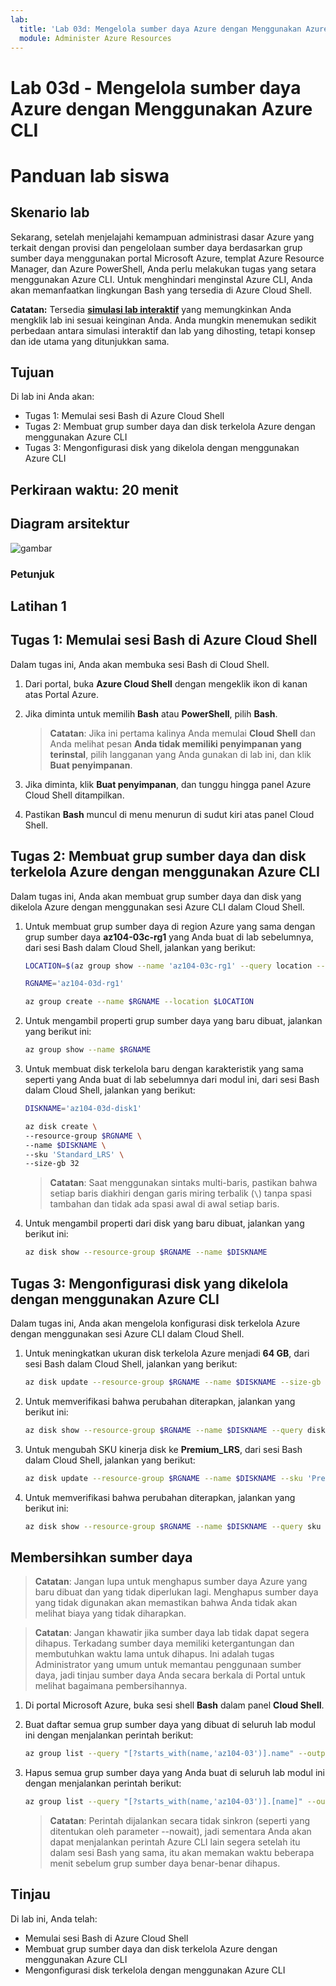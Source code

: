 ```yaml
---
lab:
  title: 'Lab 03d: Mengelola sumber daya Azure dengan Menggunakan Azure CLI'
  module: Administer Azure Resources
---
```


# Lab 03d - Mengelola sumber daya Azure dengan Menggunakan Azure CLI
# Panduan lab siswa

## Skenario lab

Sekarang, setelah menjelajahi kemampuan administrasi dasar Azure yang terkait dengan provisi dan pengelolaan sumber daya berdasarkan grup sumber daya menggunakan portal Microsoft Azure, templat Azure Resource Manager, dan Azure PowerShell, Anda perlu melakukan tugas yang setara menggunakan Azure CLI. Untuk menghindari menginstal Azure CLI, Anda akan memanfaatkan lingkungan Bash yang tersedia di Azure Cloud Shell.

**Catatan:** Tersedia **[simulasi lab interaktif](https://mslabs.cloudguides.com/guides/AZ-104%20Exam%20Guide%20-%20Microsoft%20Azure%20Administrator%20Exercise%207)** yang memungkinkan Anda mengklik lab ini sesuai keinginan Anda. Anda mungkin menemukan sedikit perbedaan antara simulasi interaktif dan lab yang dihosting, tetapi konsep dan ide utama yang ditunjukkan sama. 

## Tujuan

Di lab ini Anda akan:

+ Tugas 1: Memulai sesi Bash di Azure Cloud Shell
+ Tugas 2: Membuat grup sumber daya dan disk terkelola Azure dengan menggunakan Azure CLI
+ Tugas 3: Mengonfigurasi disk yang dikelola dengan menggunakan Azure CLI

## Perkiraan waktu: 20 menit

## Diagram arsitektur

![gambar](../media/lab03d.png)

### Petunjuk

## Latihan 1

## Tugas 1: Memulai sesi Bash di Azure Cloud Shell

Dalam tugas ini, Anda akan membuka sesi Bash di Cloud Shell. 

1. Dari portal, buka **Azure Cloud Shell** dengan mengeklik ikon di kanan atas Portal Azure.

1. Jika diminta untuk memilih **Bash** atau **PowerShell**, pilih **Bash**. 

    >**Catatan**: Jika ini pertama kalinya Anda memulai **Cloud Shell** dan Anda melihat pesan **Anda tidak memiliki penyimpanan yang terinstal**, pilih langganan yang Anda gunakan di lab ini, dan klik **Buat penyimpanan**. 

1. Jika diminta, klik **Buat penyimpanan**, dan tunggu hingga panel Azure Cloud Shell ditampilkan. 

1. Pastikan **Bash** muncul di menu menurun di sudut kiri atas panel Cloud Shell.

## Tugas 2: Membuat grup sumber daya dan disk terkelola Azure dengan menggunakan Azure CLI

Dalam tugas ini, Anda akan membuat grup sumber daya dan disk yang dikelola Azure dengan menggunakan sesi Azure CLI dalam Cloud Shell.

1. Untuk membuat grup sumber daya di region Azure yang sama dengan grup sumber daya **az104-03c-rg1** yang Anda buat di lab sebelumnya, dari sesi Bash dalam Cloud Shell, jalankan yang berikut:

   ```sh
   LOCATION=$(az group show --name 'az104-03c-rg1' --query location --out tsv)

   RGNAME='az104-03d-rg1'

   az group create --name $RGNAME --location $LOCATION
   ```
1. Untuk mengambil properti grup sumber daya yang baru dibuat, jalankan yang berikut ini:

   ```sh
   az group show --name $RGNAME
   ```
1. Untuk membuat disk terkelola baru dengan karakteristik yang sama seperti yang Anda buat di lab sebelumnya dari modul ini, dari sesi Bash dalam Cloud Shell, jalankan yang berikut:

   ```sh
   DISKNAME='az104-03d-disk1'

   az disk create \
   --resource-group $RGNAME \
   --name $DISKNAME \
   --sku 'Standard_LRS' \
   --size-gb 32
   ```
    >**Catatan**: Saat menggunakan sintaks multi-baris, pastikan bahwa setiap baris diakhiri dengan garis miring terbalik (`\`) tanpa spasi tambahan dan tidak ada spasi awal di awal setiap baris.

1. Untuk mengambil properti dari disk yang baru dibuat, jalankan yang berikut ini:

   ```sh
   az disk show --resource-group $RGNAME --name $DISKNAME
   ```

## Tugas 3: Mengonfigurasi disk yang dikelola dengan menggunakan Azure CLI

Dalam tugas ini, Anda akan mengelola konfigurasi disk terkelola Azure dengan menggunakan sesi Azure CLI dalam Cloud Shell. 

1. Untuk meningkatkan ukuran disk terkelola Azure menjadi **64 GB**, dari sesi Bash dalam Cloud Shell, jalankan yang berikut:

   ```sh
   az disk update --resource-group $RGNAME --name $DISKNAME --size-gb 64
   ```

1. Untuk memverifikasi bahwa perubahan diterapkan, jalankan yang berikut ini:

   ```sh
   az disk show --resource-group $RGNAME --name $DISKNAME --query diskSizeGb
   ```

1. Untuk mengubah SKU kinerja disk ke **Premium_LRS**, dari sesi Bash dalam Cloud Shell, jalankan yang berikut:

   ```sh
   az disk update --resource-group $RGNAME --name $DISKNAME --sku 'Premium_LRS'
   ```

1. Untuk memverifikasi bahwa perubahan diterapkan, jalankan yang berikut ini:

   ```sh
   az disk show --resource-group $RGNAME --name $DISKNAME --query sku
   ```

## Membersihkan sumber daya

 > **Catatan**: Jangan lupa untuk menghapus sumber daya Azure yang baru dibuat dan yang tidak diperlukan lagi. Menghapus sumber daya yang tidak digunakan akan memastikan bahwa Anda tidak akan melihat biaya yang tidak diharapkan.

 > **Catatan**:  Jangan khawatir jika sumber daya lab tidak dapat segera dihapus. Terkadang sumber daya memiliki ketergantungan dan membutuhkan waktu lama untuk dihapus. Ini adalah tugas Administrator yang umum untuk memantau penggunaan sumber daya, jadi tinjau sumber daya Anda secara berkala di Portal untuk melihat bagaimana pembersihannya. 

1. Di portal Microsoft Azure, buka sesi shell **Bash** dalam panel **Cloud Shell**.

1. Buat daftar semua grup sumber daya yang dibuat di seluruh lab modul ini dengan menjalankan perintah berikut:

   ```sh
   az group list --query "[?starts_with(name,'az104-03')].name" --output tsv
   ```

1. Hapus semua grup sumber daya yang Anda buat di seluruh lab modul ini dengan menjalankan perintah berikut:

   ```sh
   az group list --query "[?starts_with(name,'az104-03')].[name]" --output tsv | xargs -L1 bash -c 'az group delete --name $0 --no-wait --yes'
   ```

    >**Catatan**: Perintah dijalankan secara tidak sinkron (seperti yang ditentukan oleh parameter --nowait), jadi sementara Anda akan dapat menjalankan perintah Azure CLI lain segera setelah itu dalam sesi Bash yang sama, itu akan memakan waktu beberapa menit sebelum grup sumber daya benar-benar dihapus.

## Tinjau

Di lab ini, Anda telah:

- Memulai sesi Bash di Azure Cloud Shell
- Membuat grup sumber daya dan disk terkelola Azure dengan menggunakan Azure CLI
- Mengonfigurasi disk terkelola dengan menggunakan Azure CLI
